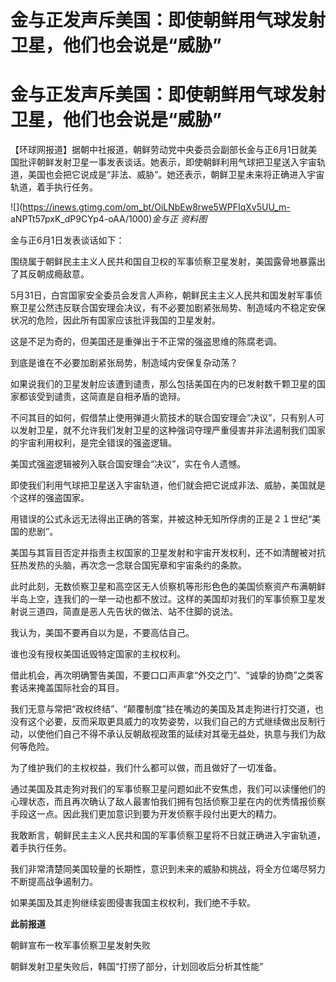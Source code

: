 # 金与正发声斥美国：即使朝鲜用气球发射卫星，他们也会说是“威胁”

# 金与正发声斥美国：即使朝鲜用气球发射卫星，他们也会说是“威胁”

【环球网报道】据朝中社报道，朝鲜劳动党中央委员会副部长金与正6月1日就美国批评朝鲜发射卫星一事发表谈话。她表示，即使朝鲜利用气球把卫星送入宇宙轨道，美国也会把它说成是“非法、威胁”。她还表示，朝鲜卫星未来将正确进入宇宙轨道，着手执行任务。

![](https://inews.gtimg.com/om_bt/OiLNbEw8rwe5WPFIqXv5UU_m-
aNPTt57pxK_dP9CYp4-oAA/1000)_金与正 资料图_

金与正6月1日发表谈话如下：

围绕属于朝鲜民主主义人民共和国自卫权的军事侦察卫星发射，美国露骨地暴露出了其反朝成瘾敌意。

5月31日，白宫国家安全委员会发言人声称，朝鲜民主主义人民共和国发射军事侦察卫星公然违反联合国安理会决议，有不必要加剧紧张局势、制造域内不稳定安保状况的危险，因此所有国家应该批评我国的卫星发射。

这是不足为奇的，但美国还是重弹出于不正常的强盗思维的陈腐老调。

到底是谁在不必要加剧紧张局势，制造域内安保复杂动荡？

如果说我们的卫星发射应该遭到谴责，那么包括美国在内的已发射数千颗卫星的国家都该受到谴责，这简直是自相矛盾的诡辩。

不问其目的如何，假借禁止使用弹道火箭技术的联合国安理会“决议”，只有别人可以发射卫星，就不允许我们发射卫星的这种强词夺理严重侵害并非法遏制我们国家的宇宙利用权利，是完全错误的强盗逻辑。

美国式强盗逻辑被列入联合国安理会“决议”，实在令人遗憾。

即使我们利用气球把卫星送入宇宙轨道，他们就会把它说成非法、威胁，美国就是个这样的强盗国家。

用错误的公式永远无法得出正确的答案，并被这种无知所俘虏的正是２１世纪“美国的悲剧”。

美国与其盲目否定并指责主权国家的卫星发射和宇宙开发权利，还不如清醒被对抗狂热发热的头脑，再次念一念联合国宪章和宇宙条约的条款。

此时此刻，无数侦察卫星和高空区无人侦察机等形形色色的美国侦察资产布满朝鲜半岛上空，连我们的一举一动也都不放过。这样的美国却对我们的军事侦察卫星发射说三道四，简直是恶人先告状的做法、站不住脚的说法。

我认为，美国不要再自以为是，不要高估自己。

谁也没有授权美国诋毁特定国家的主权权利。

借此机会，再次明确警告美国，不要口口声声拿“外交之门”、“诚挚的协商”之类客套话来掩盖国际社会的耳目。

我们无意与常把“政权终结”、“颠覆制度”挂在嘴边的美国及其走狗进行打交道，也没有这个必要，反而采取更具威力的攻势姿势，以我们自己的方式继续做出反制行动，以使他们自己不得不承认反朝敌视政策的延续对其毫无益处，执意与我们为敌何等危险。

为了维护我们的主权权益，我们什么都可以做，而且做好了一切准备。

通过美国及其走狗对我们的军事侦察卫星问题如此不安焦虑，我们可以读懂他们的心理状态，而且再次确认了敌人最害怕我们拥有包括侦察卫星在内的优秀情报侦察手段这一点。因此我们更加意识到要为开发侦察手段付出更大的精力。

我敢断言，朝鲜民主主义人民共和国的军事侦察卫星将不日就正确进入宇宙轨道，着手执行任务。

我们非常清楚同美国较量的长期性，意识到未来的威胁和挑战，将全方位竭尽努力不断提高战争遏制力。

如果美国及其走狗继续妄图侵害我国主权权利，我们绝不手软。

**此前报道**

朝鲜宣布一枚军事侦察卫星发射失败

朝鲜发射卫星失败后，韩国“打捞了部分，计划回收后分析其性能”

